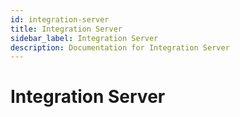 ```yaml
---
id: integration-server
title: Integration Server
sidebar_label: Integration Server
description: Documentation for Integration Server
---
```


# Integration Server
